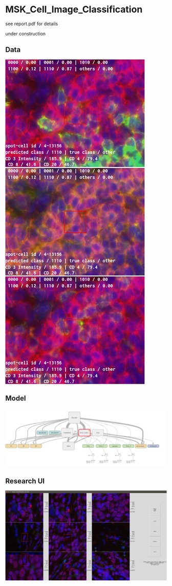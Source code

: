 # MSK_Cell_Image_Classification

see report.pdf for details 

under construction

## Data
![alt text](https://github.com/ostwind/MSK_Cell_Image_Classification/blob/master/figures/4-13156_other_1110_CD3_CD20_S029.png)
![alt text](https://github.com/ostwind/MSK_Cell_Image_Classification/blob/master/figures/4-13156_other_1110_CD3_CD4_S029.png)
![alt text](https://github.com/ostwind/MSK_Cell_Image_Classification/blob/master/figures/4-13156_other_1110_CD3_CD8_S029.png)

## Model
![alt text](https://github.com/ostwind/MSK_Cell_Image_Classification/blob/master/figures/ladder_network.png)

## Research UI
![alt text](https://github.com/ostwind/MSK_Cell_Image_Classification/blob/master/figures/UI_snapshot.png)

